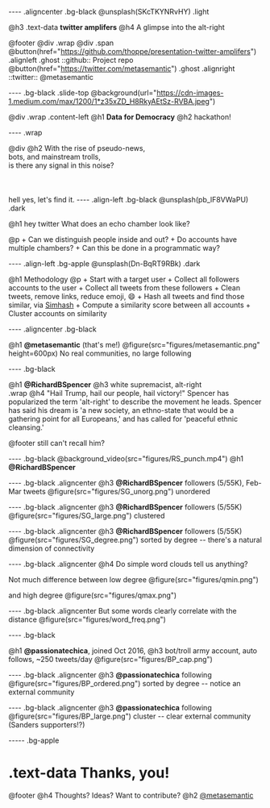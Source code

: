 ---- .aligncenter .bg-black
@unsplash(SKcTKYNRvHY) .light

@h3 .text-data **twitter amplifers** 
@h4 A glimpse into the alt-right
  
@footer @div .wrap @div .span
 @button(href="https://github.com/thoppe/presentation-twitter-amplifers") .alignleft .ghost
   ::github:: Project repo
 @button(href="https://twitter.com/metasemantic") .ghost .alignright
   ::twitter:: @metasemantic 

----  .bg-black .slide-top
@background(url="https://cdn-images-1.medium.com/max/1200/1*z35xZD_H8RkyAEtSz-RVBA.jpeg")

@div .wrap .content-left
     @h1 **Data for Democracy**
     @h2 hackathon!

---- .wrap

@div @h2 
	With the rise of pseudo-news,<br>
	bots, and mainstream trolls,<br>
	is there any signal in this noise?<br>
<br><br><br>
hell yes, let's find it. 
---- .align-left .bg-black
@unsplash(pb_lF8VWaPU) .dark

@h1 hey twitter
What does an echo chamber look like?

@p
	+ Can we distinguish people inside and out?
	+ Do accounts have multiple chambers?
	+ Can this be done in a programmatic way?

---- .align-left .bg-apple
@unsplash(Dn-BqRT9RBk) .dark

@h1 Methodology
@p
	+ Start with a target user
	+ Collect all followers accounts to the user
	+ Collect all tweets from these followers
	+ Clean tweets, remove links, reduce emoji, :smile:
	+ Hash all tweets and find those similar, via [Simhash](https://github.com/leonsim/simhash)
	+ Compute a similarity score between all accounts
	+ Cluster accounts on similarity

---- .aligncenter .bg-black

@h1 **@metasemantic** (that's me!)
@figure(src="figures/metasemantic.png" height=600px)
No real communities, no large following

---- .bg-black

@h1 **@RichardBSpencer**
@h3  white supremacist, alt-right
<br>
.wrap @h4
	"Hail Trump, hail our people, hail victory!" Spencer has popularized the term 'alt-right' to describe the movement he leads. Spencer has said his dream is 'a new society, an ethno-state that would be a gathering point for all Europeans,' and has called for 'peaceful ethnic cleansing.'


@footer still can't recall him?

---- .bg-black
@background_video(src="figures/RS_punch.mp4")
@h1 **@RichardBSpencer**

---- .bg-black .aligncenter
@h3 **@RichardBSpencer** followers (5/55K), Feb-Mar tweets
@figure(src="figures/SG_unorg.png")
unordered

---- .bg-black .aligncenter
@h3 **@RichardBSpencer** followers (5/55K)
@figure(src="figures/SG_large.png")
clustered

---- .bg-black .aligncenter
@h3 **@RichardBSpencer** followers (5/55K)
@figure(src="figures/SG_degree.png")
sorted by degree -- there's a natural dimension of connectivity

---- .bg-black .aligncenter
@h4 Do simple word clouds tell us anything?

Not much difference between low degree
@figure(src="figures/qmin.png")

and high degree
@figure(src="figures/qmax.png")

---- .bg-black .aligncenter
But some words clearly correlate with the distance
@figure(src="figures/word_freq.png")


---- .bg-black

@h1 **@passionatechica**, joined Oct 2016, 
@h3  bot/troll army account, auto follows, ~250 tweets/day
@figure(src="figures/BP_cap.png")

---- .bg-black .aligncenter
@h3 **@passionatechica** following
@figure(src="figures/BP_ordered.png")
sorted by degree -- notice an external community

---- .bg-black .aligncenter
@h3 **@passionatechica** following 
@figure(src="figures/BP_large.png")
cluster -- clear external community (Sanders supporters!?)

----- .bg-apple

# .text-data Thanks, you!

@footer
  @h4 Thoughts? Ideas? Want to contribute?
  @h2 [@metasemantic](href="https://twitter.com/metasemantic")

